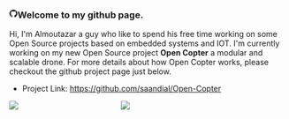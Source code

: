 ### <img align="left" src="img/github-mark.png" width="3%"> Welcome to my github page. 
  
Hi, I'm Almoutazar a guy who like to spend his free time working on some Open Source projects based on embedded systems and IOT. I'm currently working on my new Open Source project <b>Open Copter</b> a modular and scalable drone. For more details about how Open Copter works, please checkout the github project page just below.<br>
- Project Link: <a href="https://github.com/saandial/Open-Copter" target="_blank">https://github.com/saandial/Open-Copter</a><br/>

<img align="left" src="https://github.com/saandial/Open-Copter/blob/main/src/images/opencopter.png" width="40%">
<img align="left" src="https://github.com/saandial/Open-Copter/blob/main/src/images/remote.png" width="40%">
